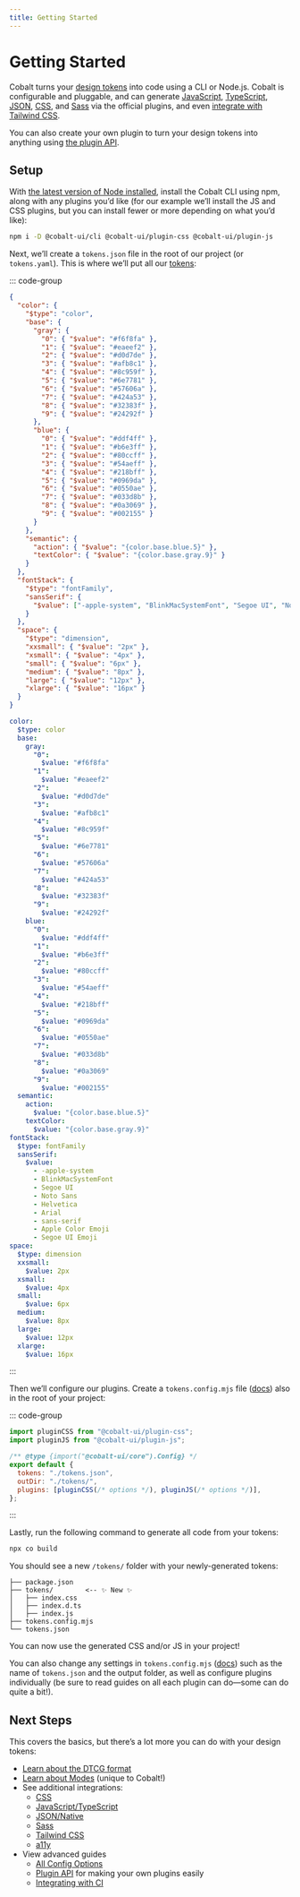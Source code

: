 ```yaml
---
title: Getting Started
---
```


# Getting Started

Cobalt turns your [design tokens](/guides/tokens) into code using a CLI or Node.js. Cobalt is configurable and pluggable, and can generate [JavaScript](/integrations/js), [TypeScript](/integrations/js),
[JSON](/integrations/json), [CSS](/integrations/css), and [Sass](/integrations/sass) via the official plugins, and even [integrate with Tailwind CSS](/integrations/tailwind).

You can also create your own plugin to turn your design tokens into anything using [the plugin API](/advanced/plugin-api).

## Setup

With [the latest version of Node installed](https://nodejs.org), install the Cobalt CLI using npm, along with any plugins you’d like (for our example we’ll install the JS and CSS plugins, but you can install fewer or more depending on what you’d like):

```sh
npm i -D @cobalt-ui/cli @cobalt-ui/plugin-css @cobalt-ui/plugin-js
```

Next, we’ll create a `tokens.json` file in the root of our project (or `tokens.yaml`). This is where we’ll put all our [tokens](/guides/tokens):

::: code-group

```json [JSON]
{
  "color": {
    "$type": "color",
    "base": {
      "gray": {
        "0": { "$value": "#f6f8fa" },
        "1": { "$value": "#eaeef2" },
        "2": { "$value": "#d0d7de" },
        "3": { "$value": "#afb8c1" },
        "4": { "$value": "#8c959f" },
        "5": { "$value": "#6e7781" },
        "6": { "$value": "#57606a" },
        "7": { "$value": "#424a53" },
        "8": { "$value": "#32383f" },
        "9": { "$value": "#24292f" }
      },
      "blue": {
        "0": { "$value": "#ddf4ff" },
        "1": { "$value": "#b6e3ff" },
        "2": { "$value": "#80ccff" },
        "3": { "$value": "#54aeff" },
        "4": { "$value": "#218bff" },
        "5": { "$value": "#0969da" },
        "6": { "$value": "#0550ae" },
        "7": { "$value": "#033d8b" },
        "8": { "$value": "#0a3069" },
        "9": { "$value": "#002155" }
      }
    },
    "semantic": {
      "action": { "$value": "{color.base.blue.5}" },
      "textColor": { "$value": "{color.base.gray.9}" }
    }
  },
  "fontStack": {
    "$type": "fontFamily",
    "sansSerif": {
      "$value": ["-apple-system", "BlinkMacSystemFont", "Segoe UI", "Noto Sans", "Helvetica", "Arial", "sans-serif", "Apple Color Emoji", "Segoe UI Emoji"]
    }
  },
  "space": {
    "$type": "dimension",
    "xxsmall": { "$value": "2px" },
    "xsmall": { "$value": "4px" },
    "small": { "$value": "6px" },
    "medium": { "$value": "8px" },
    "large": { "$value": "12px" },
    "xlarge": { "$value": "16px" }
  }
}
```

```yaml [YAML]
color:
  $type: color
  base:
    gray:
      "0":
        $value: "#f6f8fa"
      "1":
        $value: "#eaeef2"
      "2":
        $value: "#d0d7de"
      "3":
        $value: "#afb8c1"
      "4":
        $value: "#8c959f"
      "5":
        $value: "#6e7781"
      "6":
        $value: "#57606a"
      "7":
        $value: "#424a53"
      "8":
        $value: "#32383f"
      "9":
        $value: "#24292f"
    blue:
      "0":
        $value: "#ddf4ff"
      "1":
        $value: "#b6e3ff"
      "2":
        $value: "#80ccff"
      "3":
        $value: "#54aeff"
      "4":
        $value: "#218bff"
      "5":
        $value: "#0969da"
      "6":
        $value: "#0550ae"
      "7":
        $value: "#033d8b"
      "8":
        $value: "#0a3069"
      "9":
        $value: "#002155"
  semantic:
    action:
      $value: "{color.base.blue.5}"
    textColor:
      $value: "{color.base.gray.9}"
fontStack:
  $type: fontFamily
  sansSerif:
    $value:
      - -apple-system
      - BlinkMacSystemFont
      - Segoe UI
      - Noto Sans
      - Helvetica
      - Arial
      - sans-serif
      - Apple Color Emoji
      - Segoe UI Emoji
space:
  $type: dimension
  xxsmall:
    $value: 2px
  xsmall:
    $value: 4px
  small:
    $value: 6px
  medium:
    $value: 8px
  large:
    $value: 12px
  xlarge:
    $value: 16px
```

:::

Then we’ll configure our plugins. Create a `tokens.config.mjs` file ([docs](/advanced/config)) also in the root of your project:

::: code-group

```js [tokens.config.mjs]
import pluginCSS from "@cobalt-ui/plugin-css";
import pluginJS from "@cobalt-ui/plugin-js";

/** @type {import("@cobalt-ui/core").Config} */
export default {
  tokens: "./tokens.json",
  outDir: "./tokens/",
  plugins: [pluginCSS(/* options */), pluginJS(/* options */)],
};
```

:::

Lastly, run the following command to generate all code from your tokens:

```sh
npx co build
```

You should see a new `/tokens/` folder with your newly-generated tokens:

```
├── package.json
├── tokens/        <-- ✨ New ✨
│   ├── index.css
│   ├── index.d.ts
│   ├── index.js
├── tokens.config.mjs
└── tokens.json
```

You can now use the generated CSS and/or JS in your project!

You can also change any settings in `tokens.config.mjs` ([docs](/advanced/config)) such as the name of `tokens.json` and the output folder, as well as configure plugins individually (be sure to read guides on all each plugin can do—some can do quite a bit!).

## Next Steps

This covers the basics, but there’s a lot more you can do with your design tokens:

- [Learn about the DTCG format](/guides/tokens)
- [Learn about Modes](/guides/modes) (unique to Cobalt!)
- See additional integrations:
  - [CSS](/integrations/css)
  - [JavaScript/TypeScript](/integrations/js)
  - [JSON/Native](/integrations/json)
  - [Sass](/integrations/sass)
  - [Tailwind CSS](/integrations/tailwind)
  - [a11y](/integrations/a11y)
- View advanced guides
  - [All Config Options](/advanced/config)
  - [Plugin API](/advanced/plugin-api) for making your own plugins easily
  - [Integrating with CI](/advanced/ci)
